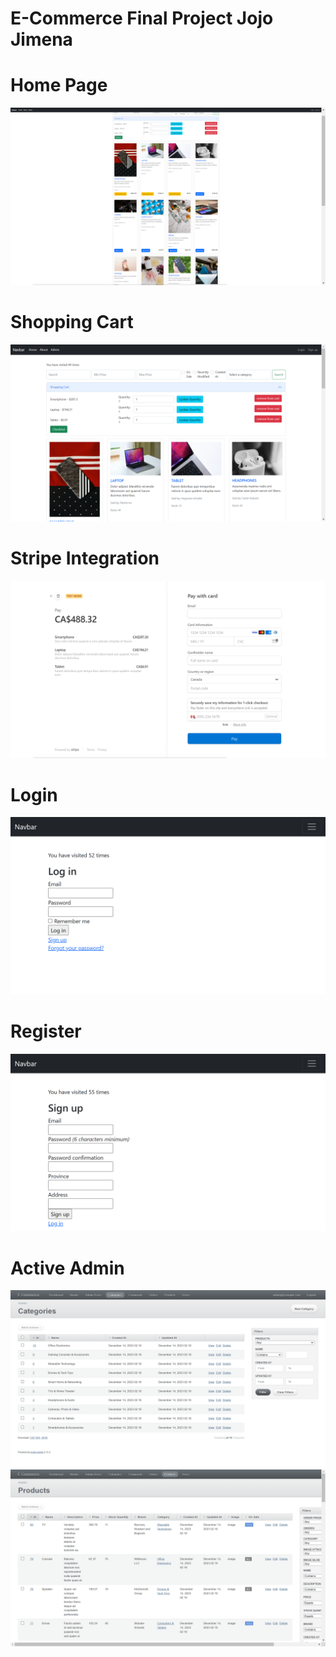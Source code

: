 <h1>E-Commerce Final Project Jojo Jimena</h1>

<h1>Home Page</h1>
<img src="images/home.png" alt="Home Page Image">

<h1>Shopping Cart</h1>
<img src="images/cart.png" alt="Champions List Image">

<h1>Stripe Integration</h1>
<img src="images/stripe.png" alt="Login Model Image">

<h1>Login</h1>
<img src="images/login.png" alt="Register Model Image">

<h1>Register</h1>
<img src="images/register.png" alt="Register Model Image">

<h1>Active Admin</h1>
<img src="images/admin1.png" alt="Customer Review Page Image">
<img src="images/admin2.png" alt="Customer Review Page Image">

